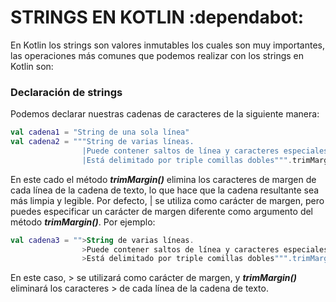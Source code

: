 # STRINGS EN KOTLIN :dependabot:
En Kotlin los strings son valores inmutables los cuales son muy importantes, las operaciones más comunes que podemos realizar con los strings en Kotlin
son:

### Declaración de strings
Podemos declarar nuestras cadenas de caracteres de la siguiente manera:
```kt
val cadena1 = "String de una sola línea"
val cadena2 = """String de varias líneas.
                |Puede contener saltos de línea y caracteres especiales.
                |Está delimitado por triple comillas dobles""".trimMargin()
```
En este cado el método <b><i>trimMargin()</i></b> elimina los caracteres de margen de cada línea de la cadena de texto, lo que hace que la cadena resultante sea más
limpia y legible. Por defecto, | se utiliza como carácter de margen, pero puedes especificar un carácter de margen diferente como argumento del método
<b><i>trimMargin()</i></b>. Por ejemplo:
```kt
val cadena3 = "">String de varias líneas.
                >Puede contener saltos de línea y caracteres especiales.
                >Está delimitado por triple comillas dobles""".trimMargin(">")
```
En este caso, > se utilizará como carácter de margen, y <b><i>trimMargin()</i></b> eliminará los caracteres > de cada línea de la cadena de texto.